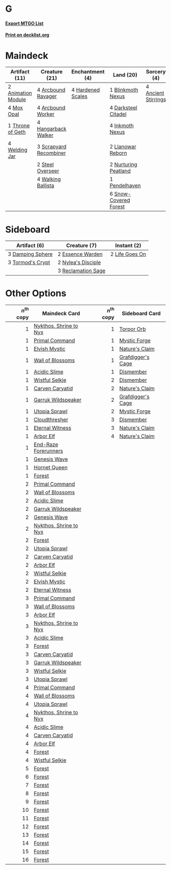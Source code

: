 # G

#### [Export MTGO List](../collection/G/G.txt)
#### [Print on decklist.org](http://decklist.org/?deckmain=4%09Ancient%20Stirrings%0A2%09Animation%20Module%0A4%09Arcbound%20Ravager%0A4%09Arcbound%20Worker%0A1%09Blinkmoth%20Nexus%0A4%09Darksteel%20Citadel%0A4%09Hangarback%20Walker%0A4%09Hardened%20Scales%0A4%09Inkmoth%20Nexus%0A2%09Llanowar%20Reborn%0A4%09Mox%20Opal%0A2%09Nurturing%20Peatland%0A1%09Pendelhaven%0A3%09Scrapyard%20Recombiner%0A6%09Snow-Covered%20Forest%0A2%09Steel%20Overseer%0A1%09Throne%20of%20Geth%0A4%09Walking%20Ballista%0A4%09Welding%20Jar&deckside=3%09Damping%20Sphere%0A2%09Essence%20Warden%0A2%09Life%20Goes%20On%0A2%09Nylea's%20Disciple%0A3%09Reclamation%20Sage%0A3%09Tormod's%20Crypt)
# Maindeck

|                                        Artifact (11)                                        |                                          Creature (21)                                          |                                      Enchantment (4)                                       |                                           Land (20)                                            |                                         Sorcery (4)                                          |
|---------------------------------------------------------------------------------------------|-------------------------------------------------------------------------------------------------|--------------------------------------------------------------------------------------------|------------------------------------------------------------------------------------------------|----------------------------------------------------------------------------------------------|
|2 [Animation Module](http://gatherer.wizards.com/Pages/Card/Details.aspx?multiverseid=417767)|4 [Arcbound Ravager](http://gatherer.wizards.com/Pages/Card/Details.aspx?multiverseid=50943)     |4 [Hardened Scales](http://gatherer.wizards.com/Pages/Card/Details.aspx?multiverseid=420769)|1 [Blinkmoth Nexus](http://gatherer.wizards.com/Pages/Card/Details.aspx?multiverseid=39439)     |4 [Ancient Stirrings](http://gatherer.wizards.com/Pages/Card/Details.aspx?multiverseid=442148)|
|4 [Mox Opal](http://gatherer.wizards.com/Pages/Card/Details.aspx?multiverseid=397719)        |4 [Arcbound Worker](http://gatherer.wizards.com/Pages/Card/Details.aspx?multiverseid=222733)     |                                                                                            |4 [Darksteel Citadel](http://gatherer.wizards.com/Pages/Card/Details.aspx?multiverseid=389479)  |                                                                                              |
|1 [Throne of Geth](http://gatherer.wizards.com/Pages/Card/Details.aspx?multiverseid=202675)  |4 [Hangarback Walker](http://gatherer.wizards.com/Pages/Card/Details.aspx?multiverseid=420600)   |                                                                                            |4 [Inkmoth Nexus](http://gatherer.wizards.com/Pages/Card/Details.aspx?multiverseid=213731)      |                                                                                              |
|4 [Welding Jar](http://gatherer.wizards.com/Pages/Card/Details.aspx?multiverseid=48328)      |3 [Scrapyard Recombiner](http://gatherer.wizards.com/Pages/Card/Details.aspx?multiverseid=464176)|                                                                                            |2 [Llanowar Reborn](http://gatherer.wizards.com/Pages/Card/Details.aspx?multiverseid=220496)    |                                                                                              |
|                                                                                             |2 [Steel Overseer](http://gatherer.wizards.com/Pages/Card/Details.aspx?multiverseid=222714)      |                                                                                            |2 [Nurturing Peatland](http://gatherer.wizards.com/Pages/Card/Details.aspx?multiverseid=464192) |                                                                                              |
|                                                                                             |4 [Walking Ballista](http://gatherer.wizards.com/Pages/Card/Details.aspx?multiverseid=423848)    |                                                                                            |1 [Pendelhaven](http://gatherer.wizards.com/Pages/Card/Details.aspx?multiverseid=442233)        |                                                                                              |
|                                                                                             |                                                                                                 |                                                                                            |6 [Snow-Covered Forest](http://gatherer.wizards.com/Pages/Card/Details.aspx?multiverseid=121192)|                                                                                              |


# Sideboard

|                                       Artifact (6)                                        |                                        Creature (7)                                         |                                       Instant (2)                                       |
|-------------------------------------------------------------------------------------------|---------------------------------------------------------------------------------------------|-----------------------------------------------------------------------------------------|
|3 [Damping Sphere](http://gatherer.wizards.com/Pages/Card/Details.aspx?multiverseid=443101)|2 [Essence Warden](http://gatherer.wizards.com/Pages/Card/Details.aspx?multiverseid=389505)  |2 [Life Goes On](http://gatherer.wizards.com/Pages/Card/Details.aspx?multiverseid=430810)|
|3 [Tormod's Crypt](http://gatherer.wizards.com/Pages/Card/Details.aspx?multiverseid=389723)|2 [Nylea's Disciple](http://gatherer.wizards.com/Pages/Card/Details.aspx?multiverseid=373498)|                                                                                         |
|                                                                                           |3 [Reclamation Sage](http://gatherer.wizards.com/Pages/Card/Details.aspx?multiverseid=389651)|                                                                                         |


# Other Options

|*n*<sup>th</sup> copy|                                          Maindeck Card                                          |*n*<sup>th</sup> copy|                                       Sideboard Card                                       |
|--------------------:|-------------------------------------------------------------------------------------------------|--------------------:|--------------------------------------------------------------------------------------------|
|                    1|[Nykthos, Shrine to Nyx](http://gatherer.wizards.com/Pages/Card/Details.aspx?multiverseid=373713)|                    1|[Torpor Orb](http://gatherer.wizards.com/Pages/Card/Details.aspx?multiverseid=233069)       |
|                    1|[Primal Command](http://gatherer.wizards.com/Pages/Card/Details.aspx?multiverseid=220571)        |                    1|[Mystic Forge](http://gatherer.wizards.com/Pages/Card/Details.aspx?multiverseid=466987)     |
|                    1|[Elvish Mystic](http://gatherer.wizards.com/Pages/Card/Details.aspx?multiverseid=389499)         |                    1|[Nature's Claim](http://gatherer.wizards.com/Pages/Card/Details.aspx?multiverseid=382316)   |
|                    1|[Wall of Blossoms](http://gatherer.wizards.com/Pages/Card/Details.aspx?multiverseid=405447)      |                    1|[Grafdigger's Cage](http://gatherer.wizards.com/Pages/Card/Details.aspx?multiverseid=278452)|
|                    1|[Acidic Slime](http://gatherer.wizards.com/Pages/Card/Details.aspx?multiverseid=376237)          |                    1|[Dismember](http://gatherer.wizards.com/Pages/Card/Details.aspx?multiverseid=382182)        |
|                    1|[Wistful Selkie](http://gatherer.wizards.com/Pages/Card/Details.aspx?multiverseid=405453)        |                    2|[Dismember](http://gatherer.wizards.com/Pages/Card/Details.aspx?multiverseid=382182)        |
|                    1|[Carven Caryatid](http://gatherer.wizards.com/Pages/Card/Details.aspx?multiverseid=438722)       |                    2|[Nature's Claim](http://gatherer.wizards.com/Pages/Card/Details.aspx?multiverseid=382316)   |
|                    1|[Garruk Wildspeaker](http://gatherer.wizards.com/Pages/Card/Details.aspx?multiverseid=247323)    |                    2|[Grafdigger's Cage](http://gatherer.wizards.com/Pages/Card/Details.aspx?multiverseid=278452)|
|                    1|[Utopia Sprawl](http://gatherer.wizards.com/Pages/Card/Details.aspx?multiverseid=442181)         |                    2|[Mystic Forge](http://gatherer.wizards.com/Pages/Card/Details.aspx?multiverseid=466987)     |
|                    1|[Cloudthresher](http://gatherer.wizards.com/Pages/Card/Details.aspx?multiverseid=405174)         |                    3|[Dismember](http://gatherer.wizards.com/Pages/Card/Details.aspx?multiverseid=382182)        |
|                    1|[Eternal Witness](http://gatherer.wizards.com/Pages/Card/Details.aspx?multiverseid=51628)        |                    3|[Nature's Claim](http://gatherer.wizards.com/Pages/Card/Details.aspx?multiverseid=382316)   |
|                    1|[Arbor Elf](http://gatherer.wizards.com/Pages/Card/Details.aspx?multiverseid=442149)             |                    4|[Nature's Claim](http://gatherer.wizards.com/Pages/Card/Details.aspx?multiverseid=382316)   |
|                    1|[End-Raze Forerunners](http://gatherer.wizards.com/Pages/Card/Details.aspx?multiverseid=457268)  |                     |                                                                                            |
|                    1|[Genesis Wave](http://gatherer.wizards.com/Pages/Card/Details.aspx?multiverseid=438730)          |                     |                                                                                            |
|                    1|[Hornet Queen](http://gatherer.wizards.com/Pages/Card/Details.aspx?multiverseid=238141)          |                     |                                                                                            |
|                    1|[Forest](http://gatherer.wizards.com/Pages/Card/Details.aspx?multiverseid=439860)                |                     |                                                                                            |
|                    2|[Primal Command](http://gatherer.wizards.com/Pages/Card/Details.aspx?multiverseid=220571)        |                     |                                                                                            |
|                    2|[Wall of Blossoms](http://gatherer.wizards.com/Pages/Card/Details.aspx?multiverseid=405447)      |                     |                                                                                            |
|                    2|[Acidic Slime](http://gatherer.wizards.com/Pages/Card/Details.aspx?multiverseid=376237)          |                     |                                                                                            |
|                    2|[Garruk Wildspeaker](http://gatherer.wizards.com/Pages/Card/Details.aspx?multiverseid=247323)    |                     |                                                                                            |
|                    2|[Genesis Wave](http://gatherer.wizards.com/Pages/Card/Details.aspx?multiverseid=438730)          |                     |                                                                                            |
|                    2|[Nykthos, Shrine to Nyx](http://gatherer.wizards.com/Pages/Card/Details.aspx?multiverseid=373713)|                     |                                                                                            |
|                    2|[Forest](http://gatherer.wizards.com/Pages/Card/Details.aspx?multiverseid=439860)                |                     |                                                                                            |
|                    2|[Utopia Sprawl](http://gatherer.wizards.com/Pages/Card/Details.aspx?multiverseid=442181)         |                     |                                                                                            |
|                    2|[Carven Caryatid](http://gatherer.wizards.com/Pages/Card/Details.aspx?multiverseid=438722)       |                     |                                                                                            |
|                    2|[Arbor Elf](http://gatherer.wizards.com/Pages/Card/Details.aspx?multiverseid=442149)             |                     |                                                                                            |
|                    2|[Wistful Selkie](http://gatherer.wizards.com/Pages/Card/Details.aspx?multiverseid=405453)        |                     |                                                                                            |
|                    2|[Elvish Mystic](http://gatherer.wizards.com/Pages/Card/Details.aspx?multiverseid=389499)         |                     |                                                                                            |
|                    2|[Eternal Witness](http://gatherer.wizards.com/Pages/Card/Details.aspx?multiverseid=51628)        |                     |                                                                                            |
|                    3|[Primal Command](http://gatherer.wizards.com/Pages/Card/Details.aspx?multiverseid=220571)        |                     |                                                                                            |
|                    3|[Wall of Blossoms](http://gatherer.wizards.com/Pages/Card/Details.aspx?multiverseid=405447)      |                     |                                                                                            |
|                    3|[Arbor Elf](http://gatherer.wizards.com/Pages/Card/Details.aspx?multiverseid=442149)             |                     |                                                                                            |
|                    3|[Nykthos, Shrine to Nyx](http://gatherer.wizards.com/Pages/Card/Details.aspx?multiverseid=373713)|                     |                                                                                            |
|                    3|[Acidic Slime](http://gatherer.wizards.com/Pages/Card/Details.aspx?multiverseid=376237)          |                     |                                                                                            |
|                    3|[Forest](http://gatherer.wizards.com/Pages/Card/Details.aspx?multiverseid=439860)                |                     |                                                                                            |
|                    3|[Carven Caryatid](http://gatherer.wizards.com/Pages/Card/Details.aspx?multiverseid=438722)       |                     |                                                                                            |
|                    3|[Garruk Wildspeaker](http://gatherer.wizards.com/Pages/Card/Details.aspx?multiverseid=247323)    |                     |                                                                                            |
|                    3|[Wistful Selkie](http://gatherer.wizards.com/Pages/Card/Details.aspx?multiverseid=405453)        |                     |                                                                                            |
|                    3|[Utopia Sprawl](http://gatherer.wizards.com/Pages/Card/Details.aspx?multiverseid=442181)         |                     |                                                                                            |
|                    4|[Primal Command](http://gatherer.wizards.com/Pages/Card/Details.aspx?multiverseid=220571)        |                     |                                                                                            |
|                    4|[Wall of Blossoms](http://gatherer.wizards.com/Pages/Card/Details.aspx?multiverseid=405447)      |                     |                                                                                            |
|                    4|[Utopia Sprawl](http://gatherer.wizards.com/Pages/Card/Details.aspx?multiverseid=442181)         |                     |                                                                                            |
|                    4|[Nykthos, Shrine to Nyx](http://gatherer.wizards.com/Pages/Card/Details.aspx?multiverseid=373713)|                     |                                                                                            |
|                    4|[Acidic Slime](http://gatherer.wizards.com/Pages/Card/Details.aspx?multiverseid=376237)          |                     |                                                                                            |
|                    4|[Carven Caryatid](http://gatherer.wizards.com/Pages/Card/Details.aspx?multiverseid=438722)       |                     |                                                                                            |
|                    4|[Arbor Elf](http://gatherer.wizards.com/Pages/Card/Details.aspx?multiverseid=442149)             |                     |                                                                                            |
|                    4|[Forest](http://gatherer.wizards.com/Pages/Card/Details.aspx?multiverseid=439860)                |                     |                                                                                            |
|                    4|[Wistful Selkie](http://gatherer.wizards.com/Pages/Card/Details.aspx?multiverseid=405453)        |                     |                                                                                            |
|                    5|[Forest](http://gatherer.wizards.com/Pages/Card/Details.aspx?multiverseid=439860)                |                     |                                                                                            |
|                    6|[Forest](http://gatherer.wizards.com/Pages/Card/Details.aspx?multiverseid=439860)                |                     |                                                                                            |
|                    7|[Forest](http://gatherer.wizards.com/Pages/Card/Details.aspx?multiverseid=439860)                |                     |                                                                                            |
|                    8|[Forest](http://gatherer.wizards.com/Pages/Card/Details.aspx?multiverseid=439860)                |                     |                                                                                            |
|                    9|[Forest](http://gatherer.wizards.com/Pages/Card/Details.aspx?multiverseid=439860)                |                     |                                                                                            |
|                   10|[Forest](http://gatherer.wizards.com/Pages/Card/Details.aspx?multiverseid=439860)                |                     |                                                                                            |
|                   11|[Forest](http://gatherer.wizards.com/Pages/Card/Details.aspx?multiverseid=439860)                |                     |                                                                                            |
|                   12|[Forest](http://gatherer.wizards.com/Pages/Card/Details.aspx?multiverseid=439860)                |                     |                                                                                            |
|                   13|[Forest](http://gatherer.wizards.com/Pages/Card/Details.aspx?multiverseid=439860)                |                     |                                                                                            |
|                   14|[Forest](http://gatherer.wizards.com/Pages/Card/Details.aspx?multiverseid=439860)                |                     |                                                                                            |
|                   15|[Forest](http://gatherer.wizards.com/Pages/Card/Details.aspx?multiverseid=439860)                |                     |                                                                                            |
|                   16|[Forest](http://gatherer.wizards.com/Pages/Card/Details.aspx?multiverseid=439860)                |                     |                                                                                            |

